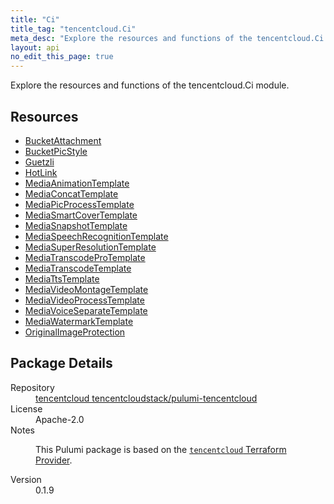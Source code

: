 ```yaml
---
title: "Ci"
title_tag: "tencentcloud.Ci"
meta_desc: "Explore the resources and functions of the tencentcloud.Ci module."
layout: api
no_edit_this_page: true
---
```


<!-- WARNING: this file was generated by Pulumi Docs Generator. -->
<!-- Do not edit by hand unless you're certain you know what you are doing! -->

Explore the resources and functions of the tencentcloud.Ci module.

<h2 id="resources">Resources</h2>
<ul class="api">
    <li><a href="bucketattachment/" title="BucketAttachment"><span class="api-symbol api-symbol--resource"></span>BucketAttachment</a></li>
    <li><a href="bucketpicstyle/" title="BucketPicStyle"><span class="api-symbol api-symbol--resource"></span>BucketPicStyle</a></li>
    <li><a href="guetzli/" title="Guetzli"><span class="api-symbol api-symbol--resource"></span>Guetzli</a></li>
    <li><a href="hotlink/" title="HotLink"><span class="api-symbol api-symbol--resource"></span>HotLink</a></li>
    <li><a href="mediaanimationtemplate/" title="MediaAnimationTemplate"><span class="api-symbol api-symbol--resource"></span>MediaAnimationTemplate</a></li>
    <li><a href="mediaconcattemplate/" title="MediaConcatTemplate"><span class="api-symbol api-symbol--resource"></span>MediaConcatTemplate</a></li>
    <li><a href="mediapicprocesstemplate/" title="MediaPicProcessTemplate"><span class="api-symbol api-symbol--resource"></span>MediaPicProcessTemplate</a></li>
    <li><a href="mediasmartcovertemplate/" title="MediaSmartCoverTemplate"><span class="api-symbol api-symbol--resource"></span>MediaSmartCoverTemplate</a></li>
    <li><a href="mediasnapshottemplate/" title="MediaSnapshotTemplate"><span class="api-symbol api-symbol--resource"></span>MediaSnapshotTemplate</a></li>
    <li><a href="mediaspeechrecognitiontemplate/" title="MediaSpeechRecognitionTemplate"><span class="api-symbol api-symbol--resource"></span>MediaSpeechRecognitionTemplate</a></li>
    <li><a href="mediasuperresolutiontemplate/" title="MediaSuperResolutionTemplate"><span class="api-symbol api-symbol--resource"></span>MediaSuperResolutionTemplate</a></li>
    <li><a href="mediatranscodeprotemplate/" title="MediaTranscodeProTemplate"><span class="api-symbol api-symbol--resource"></span>MediaTranscodeProTemplate</a></li>
    <li><a href="mediatranscodetemplate/" title="MediaTranscodeTemplate"><span class="api-symbol api-symbol--resource"></span>MediaTranscodeTemplate</a></li>
    <li><a href="mediattstemplate/" title="MediaTtsTemplate"><span class="api-symbol api-symbol--resource"></span>MediaTtsTemplate</a></li>
    <li><a href="mediavideomontagetemplate/" title="MediaVideoMontageTemplate"><span class="api-symbol api-symbol--resource"></span>MediaVideoMontageTemplate</a></li>
    <li><a href="mediavideoprocesstemplate/" title="MediaVideoProcessTemplate"><span class="api-symbol api-symbol--resource"></span>MediaVideoProcessTemplate</a></li>
    <li><a href="mediavoiceseparatetemplate/" title="MediaVoiceSeparateTemplate"><span class="api-symbol api-symbol--resource"></span>MediaVoiceSeparateTemplate</a></li>
    <li><a href="mediawatermarktemplate/" title="MediaWatermarkTemplate"><span class="api-symbol api-symbol--resource"></span>MediaWatermarkTemplate</a></li>
    <li><a href="originalimageprotection/" title="OriginalImageProtection"><span class="api-symbol api-symbol--resource"></span>OriginalImageProtection</a></li>
</ul>

<h2 id="package-details">Package Details</h2>
<dl class="package-details">
	<dt>Repository</dt>
	<dd><a href="https://github.com/tencentcloudstack/pulumi-tencentcloud">tencentcloud tencentcloudstack/pulumi-tencentcloud</a></dd>
	<dt>License</dt>
	<dd>Apache-2.0</dd>
	<dt>Notes</dt>
	<dd><p>This Pulumi package is based on the <a href="https://github.com/tencentcloudstack/terraform-provider-tencentcloud"><code>tencentcloud</code> Terraform Provider</a>.</p>
</dd>
	<dt>Version</dt>
	<dd>0.1.9</dd>
</dl>

